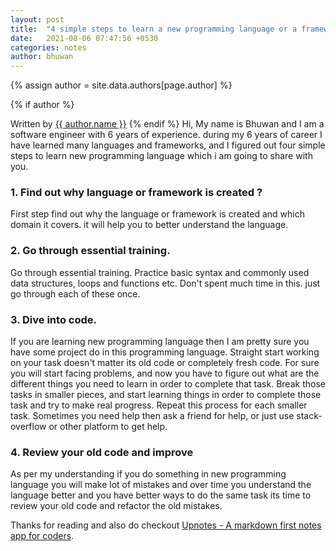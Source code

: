 ```yaml
---
layout: post
title:  "4 simple steps to learn a new programming language or a framework."
date:   2021-08-06 07:47:56 +0530
categories: notes
author: bhuwan
---
```

<!-- Look the author details up from the site config. -->
{% assign author = site.data.authors[page.author] %}

<!-- Output author details if some exist. -->
{% if author %}
<span>
<!-- Personal Info. -->
Written by <a href="{{ author.web }}">{{ author.name }}</a>
</span>
{% endif %}
Hi, My name is Bhuwan and I am a software engineer with 6 years of experience. during my 6 years of career I have learned many languages and frameworks, and I figured out four simple steps to learn new programming language which i am going to share with you.

### 1. Find out why language or framework is created ?

First step find out why the language or framework is created and which domain it covers. it will help you to better understand the language.

### 2. Go through essential training.

Go through essential training. Practice basic syntax and commonly used data structures, loops and functions etc. Don't spent  much time in this. just go through each of these once.

### 3. Dive into code.

If you are learning new programming language then I am pretty sure you have some project do in this programming language. Straight start working on your task doesn't matter its old code or completely fresh code. For sure you will start facing problems, and now you have to figure out what are the different things you need to learn in order to complete that task. Break those tasks in smaller pieces, and start learning things in order to complete those task and try to make real progress. Repeat this process for each smaller task. Sometimes you need help then ask a friend for help, or just use stack-overflow or other platform to get help.

### 4. Review your old code and improve

As per my understanding if you do something in new programming language you will make lot of mistakes and over time you understand the language better and you have better ways to do the same task its time to review your old code and refactor the old mistakes.

Thanks for reading and also do checkout [Upnotes - A markdown first notes app for coders](https://upnotes.io).